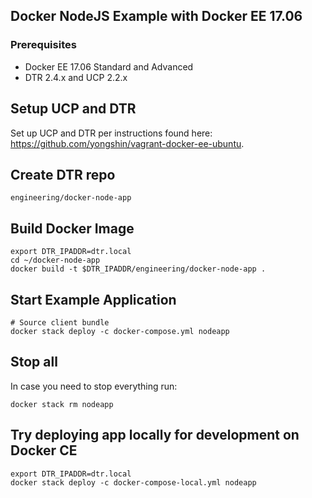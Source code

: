 Docker NodeJS Example with Docker EE 17.06
------------------------------------------

### Prerequisites

- Docker EE 17.06 Standard and Advanced
- DTR 2.4.x and UCP 2.2.x

## Setup UCP and DTR

Set up UCP and DTR per instructions found here: https://github.com/yongshin/vagrant-docker-ee-ubuntu.

## Create DTR repo

```
engineering/docker-node-app
```

## Build Docker Image
```  
export DTR_IPADDR=dtr.local
cd ~/docker-node-app
docker build -t $DTR_IPADDR/engineering/docker-node-app .
```

## Start Example Application
```
# Source client bundle
docker stack deploy -c docker-compose.yml nodeapp
```

## Stop all
In case you need to stop everything run:
```
docker stack rm nodeapp
```

## Try deploying app locally for development on Docker CE
```
export DTR_IPADDR=dtr.local
docker stack deploy -c docker-compose-local.yml nodeapp
```
